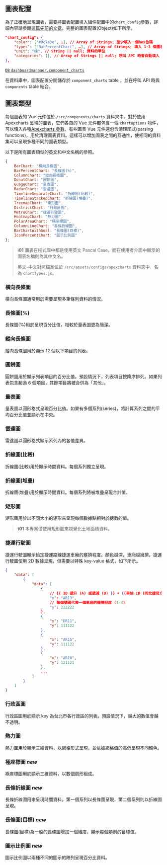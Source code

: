 ## 圖表配置

為了正確地呈現圖表，需要將圖表配置填入組件配置中的`chart_config`參數，詳細內容請參閱[這篇先前的文章](/front-end/introduction-to-components#component-configuration)。完整的圖表配置(Object)如下所示。

```json
"chart_config": {
    "color": ["#9c7a3e", …], // Array of Strings; 至少填入一個hex色碼
    "types": ["BarPercentChart", …], // Array of Strings; 填入 1-3 個圖表名稱（英文名）
    "unit": "棟", // String || null; 資料的單位
	"categories": [], // Array of Strings || null; 呼叫 API 時會自動填入
},
```

[`DB` `dashboardmanager.component_charts`](/back-end/components-db)

在資料庫中，圖表配置分開儲存於 `component_charts` table ，並在呼叫 API 時與 `components` table 結合。

## 圖表類型

每個圖表的 Vue 元件位於 `/src/components/charts` 資料夾中。對於使用 Apexcharts 呈現的圖表，它們各自的 Vue 元件都包含一個 `chartOptions` 物件，可以填入各種[Apexcharts 參數](https://apexcharts.com/docs/options/annotations/)。有些圖表 Vue 元件還包含清理函式(parsing functions)，用於清理圖表資料。這樣可以增加圖表之間的互通性，使相同的資料集可以呈現多種不同的圖表類型。

以下是所有圖表類型的英文和中文名稱的參照。

```js
{
    BarChart: "橫向長條圖",
    BarPercentChart: "長條圖(%)",
    ColumnChart: "縱向長條圖",
    DonutChart: "圓餅圖",
    GuageChart: "量表圖",
    RadarChart: "雷達圖",
    TimelineSeparateChart: "折線圖(比較)",
    TimelineStackedChart: "折線圖(堆疊)",
    TreemapChart: "矩形圖",
    DistrictChart: "行政區圖",
    MetroChart: "捷運行駛圖",
	HeatmapChart: "熱力圖",
	PolarAreaChart: "極座標圖",
	ColumnLineChart: "長條折線圖",
	BarChartWithGoal: "長條圖(目標)",
	IconPercentChart: "圖示比例圖"
};
```

> **i01**
> 圖表在程式庫中都是使用英文 Pascal Case，而在使用者介面中顯示的圖表名稱則為其中文名。
>
> 英文-中文對照檔案位於 `/src/assets/configs/apexcharts` 資料夾中，名為 `chartTypes.js`。

### 橫向長條圖

橫向長條圖通常用於需要呈現多筆條列資料的情況。

### 長條圖(%)

長條圖(%)用於呈現百分比值，相較於量表圖更為簡潔。

### 縱向長條圖

縱向長條圖用於顯示 12 個以下項目的列表。

### 圓餅圖

圓餅圖用於顯示列表項目的百分比值。預設情況下，列表項目按降序排列。如果列表包含超過 6 個項目，其餘項目將被合併為「其他」。

### 量表圖

量表圖以圓形格式呈現百分比值。如果有多個系列(series)，將計算系列之間的平均百分比值並顯示在中央。

### 雷達圖

雷達圖以圓形格式顯示系列內的各值差異。

### 折線圖(比較)

折線圖(比較)用於顯示時間資料。每個系列獨立呈現。

### 折線圖(堆疊)

折線圖(堆疊)用於顯示時間資料。每個系列將被堆疊呈現合計值。

### 矩形圖

矩形圖用於以不同大小的矩形來呈現每個數據點相對於總數的值。

> **t01**
> 本專案僅使用矩形圖來視覺化土地面積資料。

### 捷運行駛圖

捷運行駛圖顯示給定捷運路線捷運車廂的壅擠程度。顏色越深，車廂越擁擠。捷運行駛圖使用 2D 數據呈現，但需要以特殊 key-value 格式，如下所示。

```json
{
  	"data": [
		{
			"data": [
				{
					// {{ ID 遞升 (A) 或遞減 (D) }} + {{車站 ID (同北捷官方)}}
					"x": "AR13",
					// 每個號碼代表一個車廂的擁擠程度 (1-4)
					"y": 222222
				},
				{
					"x": "DR11",
					"y": 111122
				},
				{
					"x": "AR15",
					"y": 111122
				},
				{
					"x": "AR10",
					"y": 121121
				},
				...
			]
		}
  	]
}
```

### 行政區圖

行政區圖用於顯示 key 為台北市各行政區的列表。預設情況下，越大的數值會越不透明。

### 熱力圖

熱力圖用於顯示三維資料，以網格形式呈現，並依據網格值的高低呈現不同顏色。

### 極座標圖 **_new_**

極座標圖用於顯示三維資料，以數個扇形組成。

### 長條折線圖 **_new_**

長條折線圖用來呈現時間資料。第一個系列以長條圖呈現，第二個系列則以折線圖呈現。

### 長條圖(目標) **_new_**

長條圖(目標)為一般的長條圖增加一個維度，顯示每個類別的目標值。

### 圖示比例圖 **_new_**

圖示比例圖以兩種不同的圖示的陣列呈現百分比資料。
